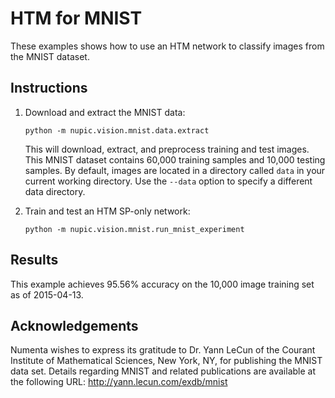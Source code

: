 # HTM for MNIST

These examples shows how to use an HTM network to classify images from the
MNIST dataset.

## Instructions

1. Download and extract the MNIST data:

    ```
    python -m nupic.vision.mnist.data.extract
    ```

    This will download, extract, and preprocess training and test images.
    This MNIST dataset contains 60,000 training samples and 10,000 testing
    samples. By default, images are located in a directory called `data`
    in your current working directory. Use the `--data` option to specify
    a different data directory.

2. Train and test an HTM SP-only network:

    ```
    python -m nupic.vision.mnist.run_mnist_experiment
    ```

## Results

This example achieves 95.56% accuracy on the 10,000 image training set as
of 2015-04-13.

## Acknowledgements

Numenta wishes to express its gratitude to Dr. Yann LeCun
of the Courant Institute of Mathematical Sciences,
New York, NY, for publishing the MNIST data set.
Details regarding MNIST and related publications are
available at the following URL: http://yann.lecun.com/exdb/mnist
